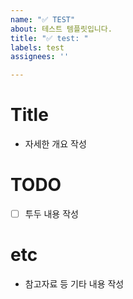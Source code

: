 ```yaml
---
name: "✅ TEST"
about: 테스트 템플릿입니다.
title: "✅ test: "
labels: test
assignees: ''

---
```


# Title

- 자세한 개요 작성

# TODO

- [ ] 투두 내용 작성

# etc

- 참고자료 등 기타 내용 작성